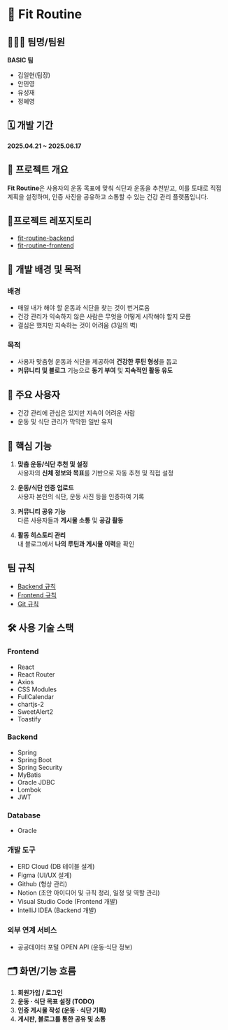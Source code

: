 # 📌 Fit Routine

## 👨‍👩‍👦 팀명/팀원

**BASIC 팀**

- 김일현(팀장)
- 안민영
- 유성재
- 정혜영

## 🗓️ 개발 기간

**2025.04.21 ~ 2025.06.17**

## 📝 프로젝트 개요

**Fit Routine**은 사용자의 운동 목표에 맞춰 식단과 운동을 추천받고, 이를 토대로 직접 계획을 설정하며, 인증 사진을 공유하고 소통할 수 있는 건강 관리 플랫폼입니다.

## 📄프로젝트 레포지토리

- [fit-routine-backend](https://github.com/basic-stack/fit-routine-backend)
- [fit-routine-frontend](https://github.com/basic-stack/fit-routine-frontend)

## 🎯 개발 배경 및 목적

### 배경

- 매일 내가 해야 할 운동과 식단을 찾는 것이 번거로움
- 건강 관리가 익숙하지 않은 사람은 무엇을 어떻게 시작해야 할지 모름
- 결심은 했지만 지속하는 것이 어려움 (3일의 벽)

### 목적

- 사용자 맞춤형 운동과 식단을 제공하여 **건강한 루틴 형성**을 돕고
- **커뮤니티 및 블로그** 기능으로 **동기 부여** 및 **지속적인 활동 유도**

## 👤 주요 사용자

- 건강 관리에 관심은 있지만 지속이 어려운 사람
- 운동 및 식단 관리가 막막한 일반 유저

## 🧩 핵심 기능

1. **맞춤 운동/식단 추천 및 설정**  
   사용자의 **신체 정보와 목표**를 기반으로 자동 추천 및 직접 설정

2. **운동/식단 인증 업로드**  
   사용자 본인의 식단, 운동 사진 등을 인증하여 기록

3. **커뮤니티 공유 기능**  
   다른 사용자들과 **게시물 소통** 및 **공감 활동**

4. **활동 히스토리 관리**  
   내 블로그에서 **나의 루틴과 게시물 이력**을 확인

## 팀 규칙

- [Backend 규칙](./docs/backend-rule.md)
- [Frontend 규칙](./docs/frontend-rule.md)
- [Git 규칙](./docs/git-rule.md)

## 🛠️ 사용 기술 스택

### Frontend

- React
- React Router
- Axios
- CSS Modules
- FullCalendar
- chartjs-2
- SweetAlert2
- Toastify

### Backend

- Spring
- Spring Boot
- Spring Security
- MyBatis
- Oracle JDBC
- Lombok
- JWT

### Database

- Oracle

### 개발 도구

- ERD Cloud (DB 테이블 설계)
- Figma (UI/UX 설계)
- Github (형상 관리)
- Notion (초안 아이디어 및 규칙 정리, 일정 및 역할 관리)
- Visual Studio Code (Frontend 개발)
- IntelliJ IDEA (Backend 개발)

### 외부 연계 서비스

- 공공데이터 포털 OPEN API (운동·식단 정보)

## 🗂️ 화면/기능 흐름

1. **회원가입 / 로그인**
2. **운동 · 식단 목표 설정 (TODO)**
3. **인증 게시물 작성 (운동 · 식단 기록)**
4. **게시판, 블로그를 통한 공유 및 소통**
